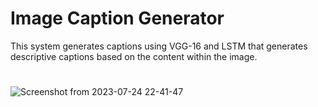 # Image Caption Generator

This system generates captions using VGG-16 and LSTM that generates descriptive captions based on the
content within the image.
#
![Screenshot from 2023-07-24 22-41-47](https://github.com/Dhanush17raj/Image-Caption-Generator/assets/76429389/f265faa5-51af-47f7-8cf1-ca22a9de442c)

